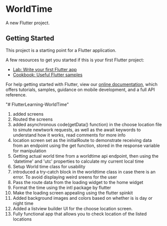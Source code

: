 # WorldTime

A new Flutter project.

## Getting Started

This project is a starting point for a Flutter application.

A few resources to get you started if this is your first Flutter project:

- [Lab: Write your first Flutter app](https://flutter.dev/docs/get-started/codelab)
- [Cookbook: Useful Flutter samples](https://flutter.dev/docs/cookbook)

For help getting started with Flutter, view our
[online documentation](https://flutter.dev/docs), which offers tutorials,
samples, guidance on mobile development, and a full API reference.


"# FlutterLearning-WorldTime" 
1. added screens
2. Routed the screens 
3. added asynchronous code(getData() function) in the      choose location file to simute newtwork requests, as well as the await keywords to understand how it works, read comments for more info
4. location screen set as the initialRoute to demonstrate receiving data from an endpoint using the get function, stored in the response variable for manipulation 
5. Getting actual world time from a worldtime api endpoint, then using the 'datetime' and 'utc' properties to calculate my current local time
6. Setup World time class for usability
7. introduced a try-catch block in the worldtime class in case there is an error. To avoid displaying weird sreens for the user
9. Pass the route data from the loading widget to the home widget
9. Format the time using the intl package by flutter
10. Make the loading screen appealing using the flutter spinkit
11. Added background images and colors based on whether is is day or night time
12. Added a listview builder UI for the choose location screen.
13. Fully functional app that allows you to check location of the listed locations
